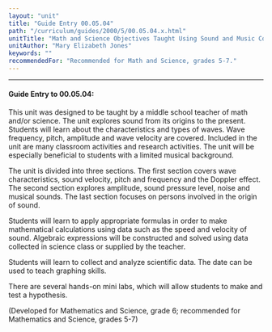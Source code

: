 ```yaml
---
layout: "unit"
title: "Guide Entry 00.05.04"
path: "/curriculum/guides/2000/5/00.05.04.x.html"
unitTitle: "Math and Science Objectives Taught Using Sound and Music Concepts"
unitAuthor: "Mary Elizabeth Jones"
keywords: ""
recommendedFor: "Recommended for Math and Science, grades 5-7."
---
```

<body>
<hr/>
<h4>
Guide Entry to 00.05.04:
</h4>
This unit was designed to be taught by a middle school teacher of math and/or science.  The unit explores sound from its origins to the present.  Students will learn about the characteristics and types of waves.  Wave frequency, pitch, amplitude and wave velocity are covered.  Included in the unit are many classroom activities and research activities.  The unit will be especially beneficial to students with a limited musical background.
<p>
The unit is divided into three sections.  The first section covers wave characteristics, sound velocity, pitch and frequency and the Doppler effect.  The second section explores amplitude, sound pressure level, noise and musical sounds. The last section focuses on persons involved in the origin of sound.
</p>
<p>
Students will learn to apply appropriate formulas in order to make mathematical calculations using data such as the speed and velocity of sound.  Algebraic expressions will be constructed and solved using data collected in science class or supplied by the teacher.
</p>
<p>
Students will learn to collect and analyze scientific data.  The date can be used to teach graphing skills.
</p>
<p>
There are several hands-on mini labs, which will allow students to make and test a hypothesis.
</p>
<p>
(Developed for Mathematics and Science, grade 6; recommended for Mathematics and Science, grades 5-7)
</p>
</body>
